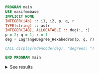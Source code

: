 ```fortran
PROGRAM main
USE easifembase
IMPLICIT NONE
INTEGER(i4b) :: i1, i2, p, q, r
TYPE(string) :: astr
INTEGER(I4B), ALLOCATABLE :: deg(:, :)
p = 2; q = 1; r = 1
deg = LagrangeDegree_Hexahedron(p, q, r)

CALL display(mdencode(deg), "degrees: ")

END PROGRAM main
```

<details>
<summary>See results</summary>
<div>

degrees:

| a | b | c |
| - | - | - |
| 0 | 0 | 0 |
| 1 | 0 | 0 |
| 2 | 0 | 0 |
| 0 | 1 | 0 |
| 1 | 1 | 0 |
| 2 | 1 | 0 |
| 0 | 0 | 1 |
| 1 | 0 | 1 |
| 2 | 0 | 1 |
| 0 | 1 | 1 |
| 1 | 1 | 1 |
| 2 | 1 | 1 |

</div>
</details>
